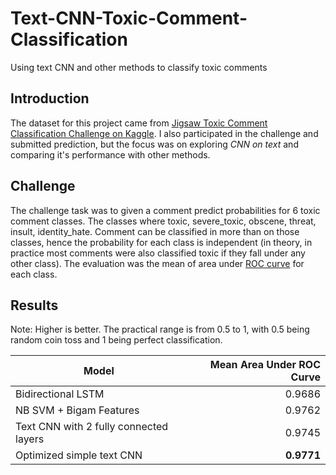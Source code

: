 # Text-CNN-Toxic-Comment-Classification
Using text CNN and other methods to classify toxic comments

## Introduction

The dataset for this project came from [Jigsaw Toxic Comment Classification Challenge on Kaggle](https://www.kaggle.com/c/jigsaw-toxic-comment-classification-challenge/). I also participated in the challenge and submitted prediction, but the focus was on exploring  _CNN on text_ and comparing it's performance with other methods.

## Challenge
The challenge task was to given a comment predict probabilities for 6 toxic comment classes. The classes where toxic, severe_toxic, obscene, threat, insult, identity_hate. Comment can be classified in more than on those classes, hence the probability for each class is independent (in theory, in practice most comments were also classified toxic if they fall under any other class). The evaluation was the mean of area under [ROC curve](https://en.wikipedia.org/wiki/Receiver_operating_characteristic) for each class.

## Results

Note: Higher is better. The practical range is from 0.5 to 1, with 0.5 being random coin toss and 1 being perfect classification.

|Model|Mean Area Under ROC Curve|
|-----|-------:|
|Bidirectional LSTM|0.9686|
|NB SVM + Bigam Features|0.9762|
|Text CNN with 2 fully connected layers|0.9745|
|Optimized simple text CNN|**0.9771**|
